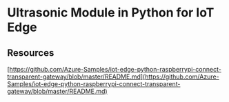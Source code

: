 # Ultrasonic Module in Python for IoT Edge 

## Resources

[https://github.com/Azure-Samples/iot-edge-python-raspberrypi-connect-transparent-gateway/blob/master/README.md](https://github.com/Azure-Samples/iot-edge-python-raspberrypi-connect-transparent-gateway/blob/master/README.md)

